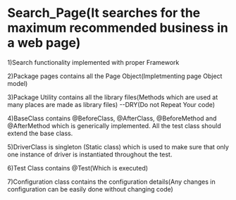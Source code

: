 # Search_Page(It searches for the maximum recommended business in a web page)
1)Search functionality implemented with proper Framework

2)Package pages contains all the Page Object(Impletmenting page Object model)

3)Package Utility contains all the library files(Methods which are used at many places are made as library files) --DRY(Do not Repeat Your code)

4)BaseClass contains @BeforeClass, @AfterClass, @BeforeMethod and @AfterMethod which is generically implemented. All the test class should extend the base class.

5)DriverClass is singleton (Static class) which is used to make sure that only one instance of driver is instantiated throughout the test.

6)Test Class contains @Test(Which is executed)

7)Configuration class contains the configuration details(Any changes in configuration can be easily done without changing code)
